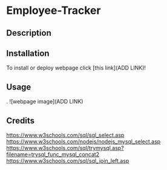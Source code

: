 # Employee-Tracker

## Description


## Installation

To install or deploy webpage click [this link](ADD LINK)!

## Usage

.
![webpage image](ADD LINK)



## Credits

https://www.w3schools.com/sql/sql_select.asp
https://www.w3schools.com/nodejs/nodejs_mysql_select.asp
https://www.w3schools.com/sql/trymysql.asp?filename=trysql_func_mysql_concat2
https://www.w3schools.com/sql/sql_join_left.asp